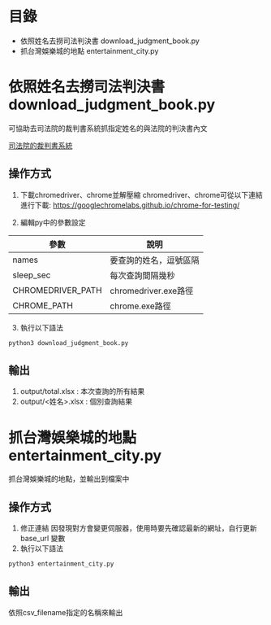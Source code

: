 # 目錄
- 依照姓名去撈司法判決書 download_judgment_book.py
- 抓台灣娛樂城的地點 entertainment_city.py


# 依照姓名去撈司法判決書 download_judgment_book.py

可協助去司法院的裁判書系統抓指定姓名的與法院的判決書內文

[司法院的裁判書系統](https://judgment.judicial.gov.tw/FJUD/Default.aspx)

## 操作方式

1. 下載chromedriver、chrome並解壓縮
chromedriver、chrome可從以下連結進行下載: https://googlechromelabs.github.io/chrome-for-testing/

2. 編輯py中的參數設定

|參數|說明|
|---|---|
|names|要查詢的姓名，逗號區隔|
|sleep_sec|每次查詢間隔幾秒|
|CHROMEDRIVER_PATH|chromedriver.exe路徑|
|CHROME_PATH|chrome.exe路徑|

3. 執行以下語法
```python
python3 download_judgment_book.py
```

## 輸出

1. output/total.xlsx : 本次查詢的所有結果
2. output/<姓名>.xlsx : 個別查詢結果

# 抓台灣娛樂城的地點 entertainment_city.py
抓台灣娛樂城的地點，並輸出到檔案中

## 操作方式
1. 修正連結
因發現對方會變更伺服器，使用時要先確認最新的網址，自行更新 base_url 變數
2. 執行以下語法
```python
python3 entertainment_city.py
```

## 輸出
依照csv_filename指定的名稱來輸出
